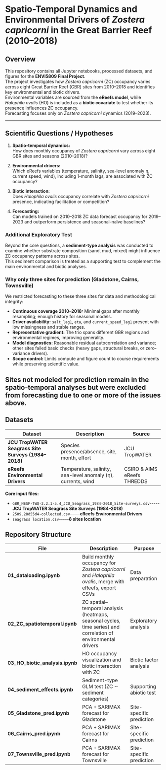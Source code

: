 # Spatio-Temporal Dynamics and Environmental Drivers of *Zostera capricorni* in the Great Barrier Reef (2010–2018)

## Overview
This repository contains all Jupyter notebooks, processed datasets, and figures for the **ENVI5809 Final Project**.  
The project investigates how *Zostera capricorni* (ZC) occupancy varies across eight Great Barrier Reef (GBR) sites from 2010–2018 and identifies key environmental and biotic drivers.  
Environmental variables are sourced from the **eReefs model**, while *Halophila ovalis* (HO) is included as a **biotic covariate** to test whether its presence influences ZC occupancy.  
Forecasting focuses only on *Zostera capricorni* dynamics (2019–2023).

---

## Scientific Questions / Hypotheses

1. **Spatio-temporal dynamics:**  
   How does monthly occupancy of *Zostera capricorni* vary across eight GBR sites and seasons (2010–2018)?

2. **Environmental drivers:**  
   Which eReefs variables (temperature, salinity, sea-level anomaly η, current speed, wind), including 1-month lags, are associated with ZC occupancy?

3. **Biotic interaction:**  
   Does *Halophila ovalis* occupancy correlate with *Zostera capricorni* presence, indicating facilitation or competition?

4. **Forecasting:**  
   Can models trained on 2010–2018 ZC data forecast occupancy for 2019–2023 and outperform persistence and seasonal-naïve baselines?

### Additional Exploratory Test  
Beyond the core questions, a **sediment-type analysis** was conducted to examine whether substrate composition (sand, mud, mixed) might influence ZC occupancy patterns across sites.  
This sediment comparison is treated as a supporting test to complement the main environmental and biotic analyses.


### Why only three sites for prediction (Gladstone, Cairns, Townsville)
We restricted forecasting to these three sites for data and methodological integrity:

- **Continuous coverage 2010–2018:** Minimal gaps after monthly resampling; enough history for seasonal models.
- **Driver availability:** `salt_lag1`, `eta`, and `current_speed_lag1` present with low missingness and stable ranges.
- **Representative gradient:** The trio spans different GBR regions and environmental regimes, improving generality.
- **Model diagnostics:** Reasonable residual autocorrelation and variance; other sites failed basic checks (heavy gaps, structural breaks, or zero-variance drivers).
- **Scope control:** Limits compute and figure count to course requirements while preserving scientific value.

Sites not modeled for prediction remain in the spatio-temporal analyses but were excluded from forecasting due to one or more of the issues above.
---

## Datasets

| Dataset | Description | Source |
|----------|--------------|--------|
| **JCU TropWATER Seagrass Site Surveys (1984–2018)** | Species presence/absence, site, month, effort | JCU TropWATER |
| **eReefs Environmental Drivers** | Temperature, salinity, sea-level anomaly (η), currents, wind | CSIRO & AIMS eReefs THREDDS |


**Core input files:**
- `GBR_NESP-TWQ-3.2.1-5.4_JCU_Seagrass_1984-2018_Site-surveys.csv`-----**JCU TropWATER Seagrass Site Surveys (1984–2018)**
- `2509.28d55d4-collected.csv`-----**eReefs Environmental Drivers**
- `seagrass location.csv`-----**8 sites location**

## Repository Structure

| File | Description | Purpose |
|------|--------------|----------|
| **01_dataloading.ipynb** | Build monthly occupancy for *Zostera capricorni* and *Halophila ovalis*, merge with eReefs, export CSVs | Data preparation |
| **02_ZC_spatiotemporal.ipynb** | ZC spatial–temporal analysis (heatmaps, seasonal cycles, time series) and correlation of environmental drivers | Exploratory analysis |
| **03_HO_biotic_analysis.ipynb** | HO occupancy visualization and biotic interaction with ZC | Biotic factor analysis |
| **04_sediment_effects.ipynb** | Sediment-type GLM test (ZC ∼ sediment categories) | Supporting abiotic test |
| **05_Gladstone_pred.ipynb** | PCA + SARIMAX forecast for Gladstone | Site-specific prediction |
| **06_Cairns_pred.ipynb** | PCA + SARIMAX forecast for Cairns | Site-specific prediction |
| **07_Townsville_pred.ipynb** | PCA + SARIMAX forecast for Townsville | Site-specific prediction |


